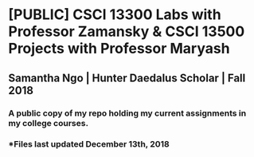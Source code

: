 # [PUBLIC] CSCI 13300 Labs with Professor Zamansky & CSCI 13500 Projects with Professor Maryash
## Samantha Ngo | Hunter Daedalus Scholar | Fall 2018
### A public copy of my repo holding my current assignments in my college courses.
### *Files last updated December 13th, 2018
